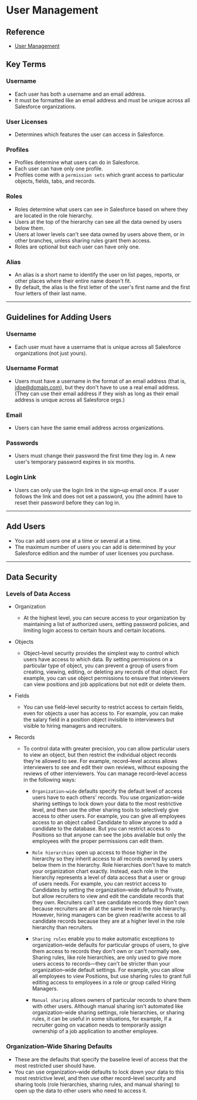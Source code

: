# User Management

## Reference
- [User Management](https://trailhead.salesforce.com/trails/lex_admin_implementation/modules/lex_implementation_user_setup_mgmt)

## Key Terms
### Username
- Each user has both a username and an email address.
- It must be formatted like an email address and must be unique across all Salesforce organizations.

### User Licenses
- Determines which features the user can access in Salesforce.

### Profiles
- Profiles determine what users can do in Salesforce. 
- Each user can have only one profile.
- Profiles come with a `permission sets` which grant access to particular objects, fields, tabs, and records. 

### Roles
- Roles determine what users can see in Salesforce based on where they are located in the role hierarchy.
- Users at the top of the hierarchy can see all the data owned by users below them.
- Users at lower levels can't see data owned by users above them, or in other branches, unless sharing rules grant them access.
- Roles are optional but each user can have only one.

### Alias
- An alias is a short name to identify the user on list pages, reports, or other places where their entire name doesn't fit.
- By default, the alias is the first letter of the user's first name and the first four letters of their last name.

---

## Guidelines for Adding Users

### Username
- Each user must have a username that is unique across all Salesforce organizations (not just yours).

### Username Format
- Users must have a username in the format of an email address (that is, jdoe@domain.com), but they don't have to use a real email address. (They can use their email address if they wish as long as their email address is unique across all Salesforce orgs.)

### Email
- Users can have the same email address across organizations.

### Passwords
- Users must change their password the first time they log in. A new user's temporary password expires in six months.

### Login Link
- Users can only use the login link in the sign–up email once. If a user follows the link and does not set a password, you (the admin) have to reset their password before they can log in.

---

## Add Users
- You can add users one at a time or several at a time.
- The maximum number of users you can add is determined by your Salesforce edition and the number of user licenses you purchase.


---

## Data Security

### Levels of Data Access

- Organization
  - At the highest level, you can secure access to your organization by maintaining a list of authorized users, setting password policies, and limiting login access to certain hours and certain locations.

- Objects
  - Object–level security provides the simplest way to control which users have access to which data. By setting permissions on a particular type of object, you can prevent a group of users from creating, viewing, editing, or deleting any records of that object. For example, you can use object permissions to ensure that interviewers can view positions and job applications but not edit or delete them.

- Fields
  - You can use field–level security to restrict access to certain fields, even for objects a user has access to. For example, you can make the salary field in a position object invisible to interviewers but visible to hiring managers and recruiters.

- Records
  - To control data with greater precision, you can allow particular users to view an object, but then restrict the individual object records they're allowed to see. For example, record–level access allows interviewers to see and edit their own reviews, without exposing the reviews of other interviewers. You can manage record–level access in the following ways:

    - `Organization–wide` defaults specify the default level of access users have to each others' records. You use organization–wide sharing settings to lock down your data to the most restrictive level, and then use the other sharing tools to selectively give access to other users. For example, you can give all employees access to an object called Candidate to allow anyone to add a candidate to the database. But you can restrict access to Positions so that anyone can see the jobs available but only the employees with the proper permissions can edit them.

    - `Role hierarchies` open up access to those higher in the hierarchy so they inherit access to all records owned by users below them in the hierarchy. Role hierarchies don't have to match your organization chart exactly. Instead, each role in the hierarchy represents a level of data access that a user or group of users needs. For example, you can restrict access to Candidates by setting the organization–wide default to Private, but allow recruiters to view and edit the candidate records that they own. Recruiters can't see candidate records they don't own because recruiters are all at the same level in the role hierarchy. However, hiring managers can be given read/write access to all candidate records because they are at a higher level in the role hierarchy than recruiters.

    - `Sharing rules` enable you to make automatic exceptions to organization–wide defaults for particular groups of users, to give them access to records they don't own or can't normally see. Sharing rules, like role hierarchies, are only used to give more users access to records—they can't be stricter than your organization–wide default settings. For example, you can allow all employees to view Positions, but use sharing rules to grant full editing access to employees in a role or group called Hiring Managers.

    - `Manual sharing` allows owners of particular records to share them with other users. Although manual sharing isn't automated like organization–wide sharing settings, role hierarchies, or sharing rules, it can be useful in some situations, for example, if a recruiter going on vacation needs to temporarily assign ownership of a job application to another employee.


### Organization–Wide Sharing Defaults
- These are the defaults that specify the baseline level of access that the most restricted user should have.
- You can use organization–wide defaults to lock down your data to this most restrictive level, and then use other record–level security and sharing tools (role hierarchies, sharing rules, and manual sharing) to open up the data to other users who need to access it.

